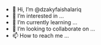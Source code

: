 - 👋 Hi, I’m @dzakyfaishalariq
- 👀 I’m interested in ...
- 🌱 I’m currently learning ...
- 💞️ I’m looking to collaborate on ...
- 📫 How to reach me ...

<!---
dzakyfaishalariq/dzakyfaishalariq is a ✨ special ✨ repository because its `README.md` (this file) appears on your GitHub profile.
You can click the Preview link to take a look at your changes.
--->

